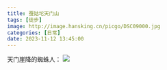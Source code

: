 ```yaml
---
title: 蚕姑坨天门山
tags: [徒步]
image: http://image.hansking.cn/picgo/DSC09000.jpg
categories: [日常]
date: 2023-11-12 13:45:00
---
```


天门崖降的蜘蛛人：
![](http://image.hansking.cn/picgo/DSC09006-01%20(1).jpg)